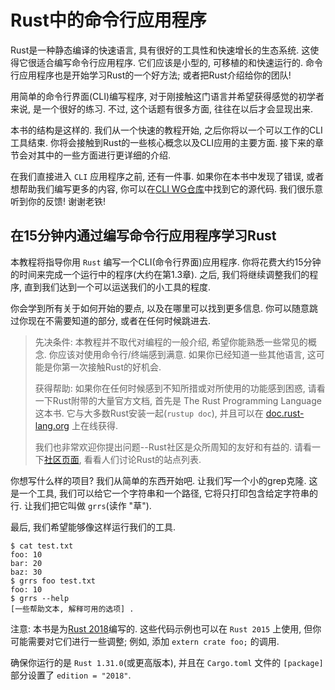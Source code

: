 # Rust中的命令行应用程序

Rust是一种静态编译的快速语言, 具有很好的工具性和快速增长的生态系统.
这使得它很适合编写命令行应用程序.
它们应该是小型的, 可移植的和快速运行的.
命令行应用程序也是开始学习Rust的一个好方法; 或者把Rust介绍给你的团队!

用简单的命令行界面(CLI)编写程序, 对于刚接触这门语言并希望获得感觉的初学者来说, 是一个很好的练习.
不过, 这个话题有很多方面, 往往在以后才会显现出来.

本书的结构是这样的. 我们从一个快速的教程开始, 之后你将以一个可以工作的CLI工具结束.
你将会接触到Rust的一些核心概念以及CLI应用的主要方面.
接下来的章节会对其中的一些方面进行更详细的介绍.

在我们直接进入 `CLI` 应用程序之前, 还有一件事. 如果你在本书中发现了错误,
或者想帮助我们编写更多的内容, 你可以在[CLI WG仓库](https://github.com/rust-cli/book)中找到它的源代码.
我们很乐意听到你的反馈! 谢谢老铁!

## 在15分钟内通过编写命令行应用程序学习Rust

本教程将指导你用 `Rust` 编写一个CLI(命令行界面)应用程序.
你将花费大约15分钟的时间来完成一个运行中的程序(大约在第1.3章).
之后, 我们将继续调整我们的程序, 直到我们达到一个可以运送我们的小工具的程度.

你会学到所有关于如何开始的要点, 以及在哪里可以找到更多信息.
你可以随意跳过你现在不需要知道的部分, 或者在任何时候跳进去.

>先决条件: 本教程并不取代对编程的一般介绍, 希望你能熟悉一些常见的概念.
>你应该对使用命令行/终端感到满意. 如果你已经知道一些其他语言, 这可能是你第一次接触Rust的好机会.
>
>获得帮助: 如果你在任何时候感到不知所措或对所使用的功能感到困惑, 请看一下Rust附带的大量官方文档, 首先是 The Rust Programming Language 这本书.
>它与大多数Rust安装一起(`rustup doc`), 并且可以在 [doc.rust-lang.org](https://doc.rust-lang.org/) 上在线获得.
>
>我们也非常欢迎你提出问题--Rust社区是众所周知的友好和有益的.
>请看一下[社区页面](https://www.rust-lang.org/community), 看看人们讨论Rust的站点列表.

你想写什么样的项目? 我们从简单的东西开始吧. 让我们写一个小的grep克隆.
这是一个工具, 我们可以给它一个字符串和一个路径, 它将只打印包含给定字符串的行.
让我们把它叫做 `grrs`(读作 "草").

最后, 我们希望能够像这样运行我们的工具.

```log
$ cat test.txt
foo: 10
bar: 20
baz: 30
$ grrs foo test.txt
foo: 10
$ grrs --help
[一些帮助文本, 解释可用的选项] .
```

注意: 本书是为[Rust 2018](https://doc.rust-lang.org/edition-guide/index.html)编写的.
这些代码示例也可以在 `Rust 2015` 上使用, 但你可能需要对它们进行一些调整;
例如, 添加 `extern crate foo;` 的调用.

确保你运行的是 `Rust 1.31.0`(或更高版本), 并且在 `Cargo.toml` 文件的 `[package]` 部分设置了 `edition = "2018"`.
